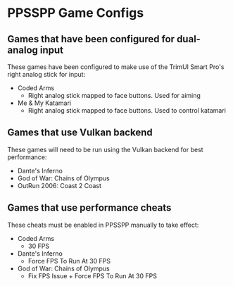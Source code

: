 # PPSSPP Game Configs

## Games that have been configured for dual-analog input

These games have been configured to make use of the TrimUI Smart Pro's right analog stick for input:

* Coded Arms
    * Right analog stick mapped to face buttons. Used for aiming
* Me & My Katamari
    * Right analog stick mapped to face buttons. Used to control katamari

## Games that use Vulkan backend

These games will need to be run using the Vulkan backend for best performance:

* Dante's Inferno
* God of War: Chains of Olympus
* OutRun 2006: Coast 2 Coast

## Games that use performance cheats

These cheats must be enabled in PPSSPP manually to take effect:

* Coded Arms
    * 30 FPS
* Dante's Inferno
    * Force FPS To Run At 30 FPS
* God of War: Chains of Olympus
    * Fix FPS Issue + Force FPS To Run At 30 FPS